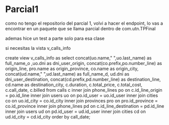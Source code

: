 # Parcial1

como no tengo el repositorio del parcial 1, volvi a hacer el endpoint, lo vas a encontrar en un paquete que se llama parcial dentro de com.utn.TPFinal

ademas hice un test a parte solo para esa clase

si necesitas la vista v_calls_info

create view v_calls_info
as
select concat(uo.name," ",uo.last_name) as full_name_o ,uo.dni as dni_user_origin, concat(co.prefix,po.number_line) as origin_line, pro.name as origin_province, co.name as origin_city, 
concat(ud.name," ",ud.last_name) as full_name_d, ud.dni as dni_user_destination, concat(cd.prefix,pd.number_line) as destination_line, cd.name as destination_city, c.duration, c.total_price, c.total_cost, c.call_date, c.billed
from calls c 
inner join phone_lines po on c.id_line_origin = po.id_line 
inner join users uo on po.id_user = uo.id_user 
inner join cities co on uo.id_city = co.id_city
inner join provinces pro on pro.id_province = co.id_province
inner join phone_lines pd on c.id_line_destination = pd.id_line
inner join users ud on pd.id_user = ud.id_user 
inner join cities cd on ud.id_city = cd.id_city order by call_date;
